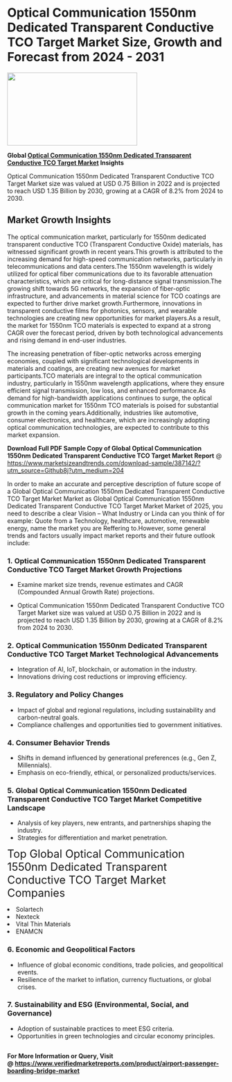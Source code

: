 <H1>Optical Communication 1550nm Dedicated Transparent Conductive TCO Target Market Size, Growth and Forecast from 2024 - 2031</H1><img class="aligncenter size-medium wp-image-584254" src="https://thirdeyenews.in/wp-content/uploads/2024/09/Global-Market-Research-300x168.jpeg" alt="" width="300" height="168" /><p><strong>Global&nbsp;<a href="https://www.marketsizeandtrends.com/download-sample/387142/?utm_source=Github8j?utm_medium=204">Optical Communication 1550nm Dedicated Transparent Conductive TCO Target Market</a> Insights</strong></p><p>Optical Communication 1550nm Dedicated Transparent Conductive TCO Target Market size was valued at USD 0.75 Billion in 2022 and is projected to reach USD 1.35 Billion by 2030, growing at a CAGR of 8.2% from 2024 to 2030.</p><p><h2>Market Growth Insights</h2> <p>The optical communication market, particularly for 1550nm dedicated transparent conductive TCO (Transparent Conductive Oxide) materials, has witnessed significant growth in recent years.This growth is attributed to the increasing demand for high-speed communication networks, particularly in telecommunications and data centers.The 1550nm wavelength is widely utilized for optical fiber communications due to its favorable attenuation characteristics, which are critical for long-distance signal transmission.The growing shift towards 5G networks, the expansion of fiber-optic infrastructure, and advancements in material science for TCO coatings are expected to further drive market growth.Furthermore, innovations in transparent conductive films for photonics, sensors, and wearable technologies are creating new opportunities for market players.As a result, the market for 1550nm TCO materials is expected to expand at a strong CAGR over the forecast period, driven by both technological advancements and rising demand in end-user industries.<p>The increasing penetration of fiber-optic networks across emerging economies, coupled with significant technological developments in materials and coatings, are creating new avenues for market participants.TCO materials are integral to the optical communication industry, particularly in 1550nm wavelength applications, where they ensure efficient signal transmission, low loss, and enhanced performance.As demand for high-bandwidth applications continues to surge, the optical communication market for 1550nm TCO materials is poised for substantial growth in the coming years.Additionally, industries like automotive, consumer electronics, and healthcare, which are increasingly adopting optical communication technologies, are expected to contribute to this market expansion.<p><span class=""><strong>Download Full PDF Sample Copy of Global Optical Communication 1550nm Dedicated Transparent Conductive TCO Target Market Report</strong> @ <a href="https://www.marketsizeandtrends.com/download-sample/387142/?utm_source=Github8j?utm_medium=204" target="_blank">https://www.marketsizeandtrends.com/download-sample/387142/?utm_source=Github8j?utm_medium=204</a></span></p><p>In order to make an accurate and perceptive description of future scope of a Global&nbsp;Optical Communication 1550nm Dedicated Transparent Conductive TCO Target Market Market as Global&nbsp;Optical Communication 1550nm Dedicated Transparent Conductive TCO Target Market Market of 2025, you need to describe a clear Vision &ndash; What Industry or Linda can you think of for example: Quote from a Technology, healthcare, automotive, renewable energy, name the market you are Reffering to.However, some general trends and factors usually impact market reports and their future outlook include:</p><h3>1.&nbsp;<strong>Optical Communication 1550nm Dedicated Transparent Conductive TCO Target Market Growth Projections</strong></h3><ul><li>Examine market size trends, revenue estimates and CAGR (Compounded Annual Growth Rate) projections.</li><li><p>Optical Communication 1550nm Dedicated Transparent Conductive TCO Target Market size was valued at USD 0.75 Billion in 2022 and is projected to reach USD 1.35 Billion by 2030, growing at a CAGR of 8.2% from 2024 to 2030.</p></li></ul><h3>2.&nbsp;<strong>Optical Communication 1550nm Dedicated Transparent Conductive TCO Target Market Technological Advancements</strong></h3><ul><li>Integration of AI, IoT, blockchain, or automation in the industry.</li><li>Innovations driving cost reductions or improving efficiency.</li></ul><h3>3.&nbsp;<strong>Regulatory and Policy Changes</strong></h3><ul><li>Impact of global and regional regulations, including sustainability and carbon-neutral goals.</li><li>Compliance challenges and opportunities tied to government initiatives.</li></ul><h3>4.&nbsp;<strong>Consumer Behavior Trends</strong></h3><ul><li>Shifts in demand influenced by generational preferences (e.g., Gen Z, Millennials).</li><li>Emphasis on eco-friendly, ethical, or personalized products/services.</li></ul><h3>5.&nbsp;<strong>Global Optical Communication 1550nm Dedicated Transparent Conductive TCO Target Market Competitive Landscape</strong></h3><ul><li>Analysis of key players, new entrants, and partnerships shaping the industry.</li><li>Strategies for differentiation and market penetration.</li></ul><p data-pm-slice="1 1 []"><span style="color: inherit; font-family: inherit; font-size: 25px;">Top Global Optical Communication 1550nm Dedicated Transparent Conductive TCO Target Market Companies</span></p><div class="" data-test-id=""><p><li>Solartech</li><li> Nexteck</li><li> Vital Thin Materials</li><li> ENAMCN</li></p></div><h3>6.&nbsp;<strong>Economic and Geopolitical Factors</strong></h3><ul><li>Influence of global economic conditions, trade policies, and geopolitical events.</li><li>Resilience of the market to inflation, currency fluctuations, or global crises.</li></ul><h3>7.&nbsp;<strong>Sustainability and ESG (Environmental, Social, and Governance)</strong></h3><ul><li>Adoption of sustainable practices to meet ESG criteria.</li><li>Opportunities in green technologies and circular economy principles.</li></ul><h2><strong style="font-size: 14px;">For More Information or Query, Visit @&nbsp;</strong><a style="background-color: #ffffff; font-size: 14px;" href="https://www.marketsizeandtrends.com/report/optical-communication-1550nm-dedicated-transparent-conductive-tco-target-market/" target="_blank">https://www.verifiedmarketreports.com/product/airport-passenger-boarding-bridge-market</a></h2>